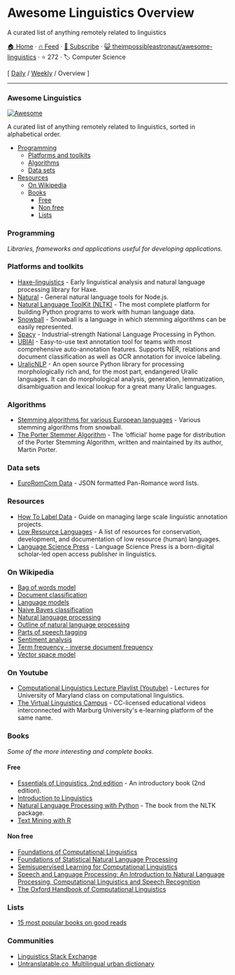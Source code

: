 # Awesome Linguistics Overview

A curated list of anything remotely related to linguistics

[🏠 Home](/README.md) · [🔥 Feed](https://test.trackawesomelist.com/theimpossibleastronaut/awesome-linguistics/rss.xml) · [📮 Subscribe](https://trackawesomelist.us17.list-manage.com/subscribe?u=d2f0117aa829c83a63ec63c2f&id=36a103854c) · [😺 theimpossibleastronaut/awesome-linguistics](https://github.com/theimpossibleastronaut/awesome-linguistics/blob/master/README.md) · ⭐ 272 · 🏷️ Computer Science

[ [Daily](/content/theimpossibleastronaut/awesome-linguistics/README.md) / [Weekly](/content/theimpossibleastronaut/awesome-linguistics/week/README.md) / Overview ]

---

### Awesome Linguistics

[![Awesome](https://cdn.rawgit.com/sindresorhus/awesome/d7305f38d29fed78fa85652e3a63e154dd8e8829/media/badge.svg)](https://github.com/sindresorhus/awesome)

A curated list of anything remotely related to linguistics, sorted in alphabetical order.

*   [Programming](#programming)
    *   [Platforms and toolkits](#platforms-and-toolkits)
    *   [Algorithms](#algorithms)
    *   [Data sets](#data-sets)
*   [Resources](#resources)
    *   [On Wikipedia](#on-wikipedia)
    *   [Books](#books)
        *   [Free](#free)
        *   [Non free](#non-free)
        *   [Lists](#lists)

### Programming

*Libraries, frameworks and applications useful for developing applications.*

### Platforms and toolkits

*   [Haxe-linguistics](https://github.com/sexybiggetje/haxe-linguistics) - Early linguistical analysis and natural language processing library for Haxe.
*   [Natural](https://github.com/NaturalNode/natural) - General natural language tools for Node.js.
*   [Natural Language ToolKit (NLTK)](http://www.nltk.org/) - The most complete platform for building Python programs to work with human language data.
*   [Snowball](http://snowball.tartarus.org/) - Snowball is a language in which stemming algorithms can be easily represented.
*   [Spacy](https://spacy.io/) - Industrial-strength  National Language Processing in Python.
*   [UBIAI](https://ubiai.tools/) - Easy-to-use text annotation tool for teams with most comprehensive auto-annotation features. Supports NER, relations and document classification as well as OCR annotation for invoice labeling.
*   [UralicNLP](https://github.com/mikahama/uralicNLP) - An open source Python library for processing morphologically rich and, for the most part, endangered Uralic languages. It can do morphological analysis, generation, lemmatization, disambiguation and lexical lookup for a great many Uralic languages.

### Algorithms

*   [Stemming algorithms for various European languages](http://snowball.tartarus.org/texts/stemmersoverview.html) - Various stemming algorithms from snowball.
*   [The Porter Stemmer Algorithm](http://tartarus.org/martin/PorterStemmer/) - The ‘official’ home page for distribution of the Porter Stemming Algorithm, written and maintained by its author, Martin Porter.

### Data sets

*   [EuroRomCom Data](https://github.com/kirkins/euroromcom) - JSON formatted Pan-Romance word lists.

### Resources

*   [How To Label Data](https://www.lighttag.io/how-to-label-data/) - Guide on managing large scale linguistic annotation projects.
*   [Low Resource Languages](https://github.com/RIchardLitt/low-resource-languages) - A list of resources for conservation, development, and documentation of low resource (human) languages.
*   [Language Science Press](https://langsci-press.org/) - Language Science Press is a born-digital scholar-led open access publisher in linguistics.

### On Wikipedia

*   [Bag of words model](http://en.wikipedia.org/wiki/Bag-of-words_model)
*   [Document classification](http://en.wikipedia.org/wiki/Document_classification)
*   [Language models](http://en.wikipedia.org/wiki/Language_model)
*   [Naive Bayes classification](http://en.wikipedia.org/wiki/Naive_Bayes_classifier)
*   [Natural language processing](http://en.wikipedia.org/wiki/Natural_language_processing)
*   [Outline of natural language processing](http://en.wikipedia.org/wiki/Outline_of_natural_language_processing)
*   [Parts of speech tagging](http://en.wikipedia.org/wiki/Part-of-speech_tagging)
*   [Sentiment analysis](http://en.wikipedia.org/wiki/Sentiment_analysis)
*   [Term frequency - inverse document frequency](http://en.wikipedia.org/wiki/Tf%E2%80%93idf)
*   [Vector space model](http://en.wikipedia.org/wiki/Vector_space_model)

### On Youtube

*   [Computational Linguistics Lecture Playlist (Youtube)](https://www.youtube.com/playlist?list=PLegWUnz91WfuPebLI97-WueAP90JO-15i) - Lectures for University of Maryland class on computational linguistics.
*   [The Virtual Linguistics Campus](https://www.youtube.com/channel/UCaMpov1PPVXGcKYgwHjXB3g) - CC-licensed educational videos interconnected with Marburg University's e-learning platform of the same name.

### Books

*Some of the more interesting and complete books.*

#### Free

*   [Essentials of Linguistics, 2nd edition](https://ecampusontario.pressbooks.pub/essentialsoflinguistics2/) - An introductory book (2nd edition).
*   [Introduction to Linguistics](https://linguistics.ucla.edu/people/Kracht/courses/ling20-fall07/ling-intro.pdf)
*   [Natural Language Processing with Python](http://www.nltk.org/book/) - The book from the NLTK package.
*   [Text Mining with R](https://www.tidytextmining.com)

#### Non free

*   [Foundations of Computational Linguistics](http://books.google.com/books?id=o9iGAgAAQBAJ\&dq=Foundations+of+Computational+Linguistics\&hl=nl\&source=gbs_navlinks_s)
*   [Foundations of Statistical Natural Language Processing](https://books.google.nl/books?id=YiFDxbEX3SUC)
*   [Semisupervised Learning for Computational Linguistics](http://books.google.com/books/about/Semisupervised_Learning_for_Computationa.html?id=VCd67cGB_rAC\&redir_esc=y)
*   [Speech and Language Processing: An Introduction to Natural Language Processing, Computational Linguistics and Speech Recognition](https://books.google.nl/books?id=fZmj5UNK8AQC)
*   [The Oxford Handbook of Computational Linguistics](http://www.oxfordhandbooks.com/view/10.1093/oxfordhb/9780199276349.001.0001/oxfordhb-9780199276349)

### Lists

*   [15 most popular books on good reads](http://www.goodreads.com/shelf/show/natural-language-processing)

### Communities

*   [Linguistics Stack Exchange](https://linguistics.stackexchange.com/)
*   [Untranslatable.co, Multilingual urban dictionary](https://untranslatable.co/)

